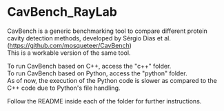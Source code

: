 # CavBench_RayLab
CavBench is a generic benchmarking tool to compare different protein cavity detection methods, developed by Sérgio Dias et al. (https://github.com/mosqueteer/CavBench)  
This is a workable version of the same tool.

To run CavBench based on C++, access the "c++" folder.  
To run CavBench based on Python, access the "python" folder.  
As of now, the execution of the Python code is slower as compared to the C++ code due to Python's file handling.  

Follow the README inside each of the folder for further instructions.
